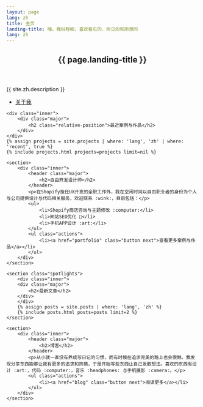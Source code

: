 ```yaml
---
layout: page
lang: zh
title: 主页
landing-title: 嗨，我叫程柳，喜欢看见的、听见的和所想的
lang: zh
---
```


<section id="banner" class="index major">
	<div class="inner">
		<header class="major">
			<h1>{{ page.landing-title }}</h1>
		</header>
		<div class="content">
			<p>{{ site.zh.description }}</p>
			<ul class="actions">
				<li><a href="about" class="button next scrolly">关于我</a></li>
			</ul>
		</div>
	</div>
</section>

<div id="main">

    <div class="inner">
        <div class="major">
            <h2 class="relative-position">最近案例与作品</h2>
        </div>
    </div>
    {% assign projects = site.projects | where: 'lang', 'zh' | where: 'recent', true %}
    {% include projects.html projects=projects limit=nil %}

    <section>
        <div class="inner">
            <header class="major">
                <h2>自由开发设计师</h2>
            </header>
            <p>在Shopify担任UX开发的全职工作外，我在空闲时间以自由职业者的身份为个人与公司提供设计与代码相关服务，欢迎联系 :wink:，目前包括：</p>
            <ul>
                <li>Shopify商店咨询与主题修改 :computer:</li>
                <li>网站SEO优化 🔧</li>
                <li>手机APP设计 :art:</li>
            </ul>
            <ul class="actions">
                <li><a href="portfolio" class="button next">查看更多案例与作品</a></li>
            </ul>
        </div>
    </section>

    <section class="spotlights">
        <div class="inner">
        <div class="major">
            <h2>最新文章</h2>
        </div>
        </div>
        {% assign posts = site.posts | where: 'lang', 'zh' %}
        {% include posts.html posts=posts limit=2 %}
    </section>

    <section>
        <div class="inner">
            <header class="major">
                <h2>博客</h2>
            </header>
            <p>从小就一直没有养成写日记的习惯，而有时候在追求完美的路上也会很懒。我发现分享东西能够让我有更多的追求和热情，于是开始写些东西让自己发散想法。喜欢的东西有设计 :art:，代码 :computer:，音乐 :headphones: 与手机摄影 :camera:。</p>
            <ul class="actions">
                <li><a href="blog" class="button next">阅读更多</a></li>
            </ul>
        </div>
    </section>

</div>